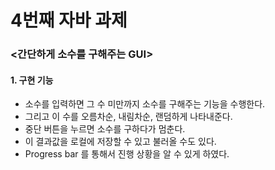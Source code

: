 # 4번째 자바 과제

### <간단하게 소수를 구해주는 GUI>

#### 1. 구현 기능

* 소수를 입력하면 그 수 미만까지 소수를 구해주는 기능을 수행한다.
* 그리고 이 수를 오름차순, 내림차순, 랜덤하게 나타내준다. 
* 중단 버튼을 누르면 소수를 구하다가 멈춘다.
* 이 결과값을 로컬에 저장할 수 있고 불러올 수도 있다.
* Progress bar 를 통해서 진행 상황을 알 수 있게 하였다. 

